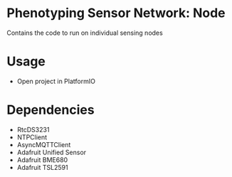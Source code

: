 # Phenotyping Sensor Network: Node
Contains the code to run on individual sensing nodes

# Usage
- Open project in PlatformIO

# Dependencies
- RtcDS3231
- NTPClient
- AsyncMQTTClient
- Adafruit Unified Sensor
- Adafruit BME680
- Adafruit TSL2591